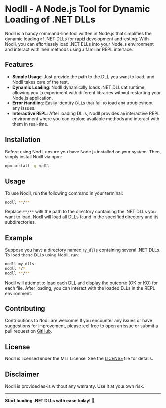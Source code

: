 # Nodll - A Node.js Tool for Dynamic Loading of .NET DLLs

Nodll is a handy command-line tool written in Node.js that simplifies the dynamic loading of .NET DLLs for rapid development and testing. With Nodll, you can effortlessly load .NET DLLs into your Node.js environment and interact with their methods using a familiar REPL interface.

## Features

- **Simple Usage**: Just provide the path to the DLL you want to load, and Nodll takes care of the rest.
- **Dynamic Loading**: Nodll dynamically loads .NET DLLs at runtime, allowing you to experiment with different libraries without restarting your Node.js application.
- **Error Handling**: Easily identify DLLs that fail to load and troubleshoot any issues.
- **Interactive REPL**: After loading DLLs, Nodll provides an interactive REPL environment where you can explore available methods and interact with them in real-time.

## Installation

Before using Nodll, ensure you have Node.js installed on your system. Then, simply install Nodll via npm:

```bash
npm install -g nodll
```

## Usage

To use Nodll, run the following command in your terminal:

```bash
nodll **/**
```

Replace `**/**` with the path to the directory containing the .NET DLLs you want to load. Nodll will load all DLLs found in the specified directory and its subdirectories.

## Example

Suppose you have a directory named `my_dlls` containing several .NET DLLs. To load these DLLs using Nodll, run:

```bash
nodll my_dlls
nodll */*
nodll **/**
```

Nodll will attempt to load each DLL and display the outcome (OK or KO) for each file. After loading, you can interact with the loaded DLLs in the REPL environment.

## Contributing

Contributions to Nodll are welcome! If you encounter any issues or have suggestions for improvement, please feel free to open an issue or submit a pull request on [GitHub](https://github.com/agebrock/nodll).

## License

Nodll is licensed under the MIT License. See the [LICENSE](https://github.com/agebrock/nodll/blob/main/LICENSE) file for details.

## Disclaimer

Nodll is provided as-is without any warranty. Use it at your own risk.

---

**Start loading .NET DLLs with ease today!** 🚀